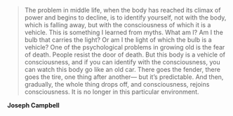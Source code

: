 > The problem in middle life, when the body has reached its climax of power and begins to decline, is to identify yourself, not with the body, which is falling away, but with the consciousness of which it is a vehicle. This is something I learned from myths. What am I? Am I the bulb that carries the light? Or am I the light of which the bulb is a vehicle?
> One of the psychological problems in growing old is the fear of death. People resist the door of death. But this body is a vehicle of consciousness, and if you can identify with the consciousness, you can watch this body go like an old car. There goes the fender, there goes the tire, one thing after another— but it’s predictable. And then, gradually, the whole thing drops off, and consciousness, rejoins consciousness. It is no longer in this particular environment. 
> 

**Joseph Campbell**